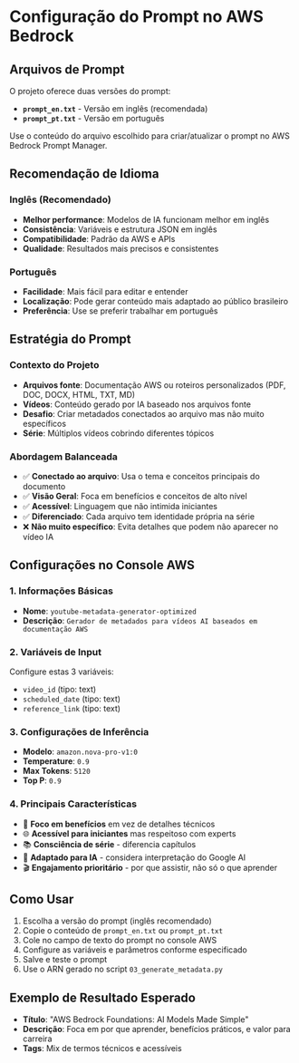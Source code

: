 # Configuração do Prompt no AWS Bedrock

## Arquivos de Prompt
O projeto oferece duas versões do prompt:

- **`prompt_en.txt`** - Versão em inglês (recomendada)
- **`prompt_pt.txt`** - Versão em português

Use o conteúdo do arquivo escolhido para criar/atualizar o prompt no AWS Bedrock Prompt Manager.

## Recomendação de Idioma

### Inglês (Recomendado)
- **Melhor performance**: Modelos de IA funcionam melhor em inglês
- **Consistência**: Variáveis e estrutura JSON em inglês
- **Compatibilidade**: Padrão da AWS e APIs
- **Qualidade**: Resultados mais precisos e consistentes

### Português
- **Facilidade**: Mais fácil para editar e entender
- **Localização**: Pode gerar conteúdo mais adaptado ao público brasileiro
- **Preferência**: Use se preferir trabalhar em português

## Estratégia do Prompt

### Contexto do Projeto
- **Arquivos fonte**: Documentação AWS ou roteiros personalizados (PDF, DOC, DOCX, HTML, TXT, MD)
- **Vídeos**: Conteúdo gerado por IA baseado nos arquivos fonte
- **Desafio**: Criar metadados conectados ao arquivo mas não muito específicos
- **Série**: Múltiplos vídeos cobrindo diferentes tópicos

### Abordagem Balanceada
- ✅ **Conectado ao arquivo**: Usa o tema e conceitos principais do documento
- ✅ **Visão Geral**: Foca em benefícios e conceitos de alto nível
- ✅ **Acessível**: Linguagem que não intimida iniciantes
- ✅ **Diferenciado**: Cada arquivo tem identidade própria na série
- ❌ **Não muito específico**: Evita detalhes que podem não aparecer no vídeo IA

## Configurações no Console AWS

### 1. Informações Básicas
- **Nome**: `youtube-metadata-generator-optimized`
- **Descrição**: `Gerador de metadados para vídeos AI baseados em documentação AWS`

### 2. Variáveis de Input
Configure estas 3 variáveis:

- `video_id` (tipo: text)
- `scheduled_date` (tipo: text)
- `reference_link` (tipo: text)

### 3. Configurações de Inferência
- **Modelo**: `amazon.nova-pro-v1:0`
- **Temperature**: `0.9`
- **Max Tokens**: `5120`
- **Top P**: `0.9`

### 4. Principais Características
- 🎯 **Foco em benefícios** em vez de detalhes técnicos
- 🌐 **Acessível para iniciantes** mas respeitoso com experts
- 📚 **Consciência de série** - diferencia capítulos
- 🤖 **Adaptado para IA** - considera interpretação do Google AI
- 🎬 **Engajamento prioritário** - por que assistir, não só o que aprender

## Como Usar
1. Escolha a versão do prompt (inglês recomendado)
2. Copie o conteúdo de `prompt_en.txt` ou `prompt_pt.txt`
3. Cole no campo de texto do prompt no console AWS
4. Configure as variáveis e parâmetros conforme especificado
5. Salve e teste o prompt
6. Use o ARN gerado no script `03_generate_metadata.py`

## Exemplo de Resultado Esperado
- **Título**: "AWS Bedrock Foundations: AI Models Made Simple"
- **Descrição**: Foca em por que aprender, benefícios práticos, e valor para carreira
- **Tags**: Mix de termos técnicos e acessíveis
